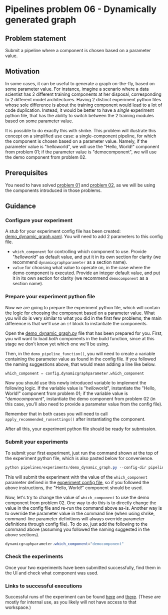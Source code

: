 # Pipelines problem 06 - Dynamically generated graph
## Problem statement
Submit a pipeline where a component is chosen based on a parameter value.

## Motivation

In some cases, it can be useful to generate a graph on-the-fly, based on some parameter value. For instance, imagine a scenario where a data scientist has 2 different training components at her disposal, corresponding to 2 different model architectures. 
Having 2 distinct experiment python files whose sole difference is about the training component would lead to a lot of code duplication. Instead, it would be better to have a _single_ experiment python file, that has the ability to switch between the 2 training modules based on some parameter value.

It is possible to do exactly this with shrike. This problem will illustrate this concept on a simplified use case: a single-component pipeline, for which the component is chosen based on a parameter value. Namely, if the parameter value is "helloworld", we will use the "Hello, World!" component from problem 01; if the parameter value is "democomponent", we will use the demo component from problem 02.

## Prerequisites
You need to have solved [problem 01](./pipelines-01.md) and [problem 02](./pipelines-02.md), as we will be using the components introduced in those problems.

## Guidance

### Configure your experiment

A stub for your experiment config file has been created: [demo_dynamic_graph.yaml](../../shrike-examples/pipelines/config/experiments/demo_dynamic_graph.yaml). You will need to add 2 parameters to this config file.

- `which_component` for controlling which component to use. Provide "*helloworld*" as default value, and put it in its own section for clarity (we recommend `dynamicgraphparameter` as a section name).
- `value` for choosing what value to operate on, in the case where the demo component is executed. Provide an integer default value, and put it in its own section for clarity (we recommend `democomponent` as a section name).

### Prepare your experiment python file

Now we are going to prepare the experiment python file, which will contain the logic for choosing the component based on a parameter value. What you will do is very similar to what you did in the first few problems; the main difference is that we'll use an `if` block to instantiate the components.

Open the [demo_dynamic_graph.py](../../shrike-examples/pipelines/experiments/demo_dynamic_graph.py) file that has been prepared for you. First, you will want to load *both* components in the build function, since at this stage we don't know yet which one we'll be using.

Then, in the `demo_pipeline_function()`, you will need to create a variable containing the parameter value as found in the config file. If you followed the naming suggestions above, that would mean adding a line like below.

```python
which_component = config.dynamicgraphparameter.which_component
```

Now you should use this newly introduced variable to implement the following logic. If the variable value is "*helloworld*", instantiate the "Hello, World!" component from problem 01; if the variable value is "*democomponent*", instantiate the demo component from problem 02 (in this case, you'll also need to provide a parameter value from the config file).

Remember that in both cases you will need to call `apply_recommended_runsettings()` after instantiating the component.

After all this, your experiment python file should be ready for submission.

### Submit your experiments

To submit your first experiment, just run the command shown at the top of the experiment python file, which is also pasted below for convenience.

```ps1
python pipelines/experiments/demo_dynamic_graph.py --config-dir pipelines/config --config-name experiments/demo_dynamic_graph run.submit=True
```

This will submit the experiment with the value of the `which_component` parameter defined in the [experiment config file](../../shrike-examples/pipelines/config/experiments/demo_dynamic_graph.yaml), so if you followed the above instructions, the "Hello, World!" component should be used.

Now, let's try to change the value of `which_component` to use the demo component from problem 02. One way to do this is to directly change the value in the config file and re-run the command above as-is. Another way is to override the parameter value in the command line (when using shrike, command-line parameter definitions will always override parameter definitions through config file). To do so, just add the following to the command above (assuming you followed the naming suggested in the above sections).

```ps1
dynamicgraphparameter.which_component="democomponent"
```

### Check the experiments

Once your two experiments have been submitted successfully, find them in the UI and check what component was used.

### Links to successful executions

Successful runs of the experiment can be found [here](https://ml.azure.com/runs/161935ea-acdf-4942-8941-1cecee284ed6?wsid=/subscriptions/48bbc269-ce89-4f6f-9a12-c6f91fcb772d/resourcegroups/aml1p-rg/workspaces/aml1p-ml-wus2&tid=72f988bf-86f1-41af-91ab-2d7cd011db47) and [there](https://ml.azure.com/runs/d2f572e6-61d5-49d5-8ca4-9a23d1d23812?wsid=/subscriptions/48bbc269-ce89-4f6f-9a12-c6f91fcb772d/resourcegroups/aml1p-rg/workspaces/aml1p-ml-wus2&tid=72f988bf-86f1-41af-91ab-2d7cd011db47). (These are mostly for internal use, as you likely will not have access to that workspace.)